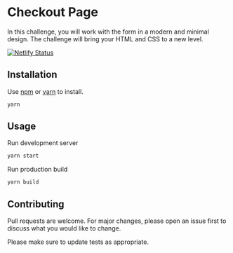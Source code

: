 # Checkout Page

In this challenge, you will work with the form in a modern and minimal design. The challenge will bring your HTML and CSS to a new level.

[![Netlify Status](https://api.netlify.com/api/v1/badges/d1124125-8fd7-4b34-9d39-f167c48403a1/deploy-status)](https://app.netlify.com/sites/gracious-yonath-637c87/deploys)

## Installation

Use [npm](https://www.npmjs.com/) or [yarn](https://yarnpkg.com/) to install.

```bash
yarn
```

## Usage

Run development server

```bash
yarn start
```

Run production build

```bash
yarn build
```

## Contributing

Pull requests are welcome. For major changes, please open an issue first to discuss what you would like to change.

Please make sure to update tests as appropriate.
